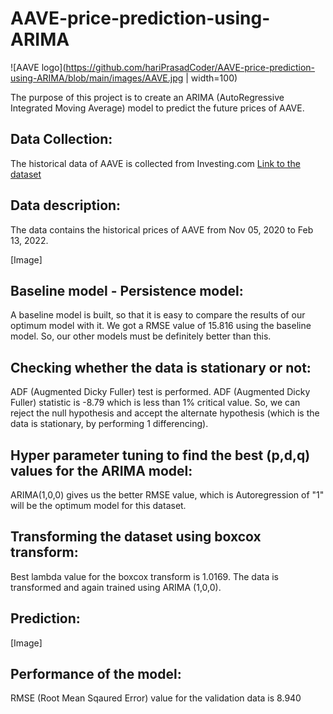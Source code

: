 # AAVE-price-prediction-using-ARIMA

![AAVE logo](https://github.com/hariPrasadCoder/AAVE-price-prediction-using-ARIMA/blob/main/images/AAVE.jpg | width=100)

The purpose of this project is to create an ARIMA (AutoRegressive Integrated Moving Average) model to predict the future prices of AAVE.

## Data Collection:

The historical data of AAVE is collected from Investing.com [Link to the dataset](https://www.investing.com/crypto/aave/historical-data)

## Data description:

The data contains the historical prices of AAVE from Nov 05, 2020 to Feb 13, 2022.

[Image]

## Baseline model - Persistence model:

A baseline model is built, so that it is easy to compare the results of our optimum model with it. We got a RMSE value of 15.816 using the baseline model. So, our other models must be definitely better than this.

## Checking whether the data is stationary or not:

ADF (Augmented Dicky Fuller) test is performed. ADF (Augmented Dicky Fuller) statistic is -8.79 which is less than 1% critical value. So, we can reject the null hypothesis and accept the alternate hypothesis (which is the data is stationary, by performing 1 differencing).

## Hyper parameter tuning to find the best (p,d,q) values for the ARIMA model:

ARIMA(1,0,0) gives us the better RMSE value, which is Autoregression of "1" will be the optimum model for this dataset.

## Transforming the dataset using boxcox transform:

Best lambda value for the boxcox transform is 1.0169. The data is transformed and again trained using ARIMA (1,0,0).

## Prediction:

[Image]

## Performance of the model:

RMSE (Root Mean Sqaured Error) value for the validation data is 8.940




